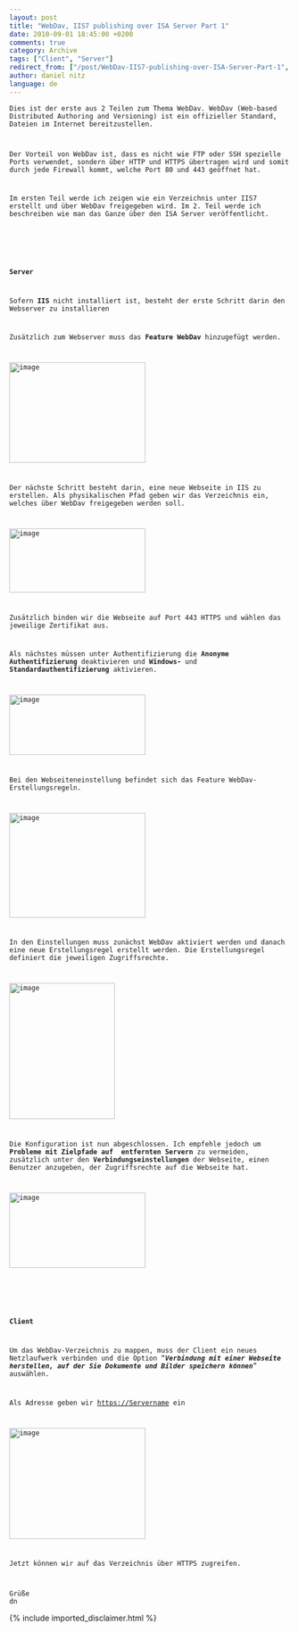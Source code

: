 ```yaml
---
layout: post
title: "WebDav, IIS7 publishing over ISA Server Part 1"
date: 2010-09-01 18:45:00 +0200
comments: true
category: Archive
tags: ["Client", "Server"]
redirect_from: ["/post/WebDav-IIS7-publishing-over-ISA-Server-Part-1", "/post/webdav-iis7-publishing-over-isa-server-part-1"]
author: daniel nitz
language: de
---
```

<!-- more -->
<p><code>Dies ist der erste aus 2 Teilen zum Thema WebDav. WebDav (Web-based Distributed Authoring and Versioning) ist ein offizieller Standard, Dateien im Internet bereitzustellen.</p>
<p>Der Vorteil von WebDav ist, dass es nicht wie FTP oder SSH spezielle Ports verwendet, sondern &uuml;ber HTTP und HTTPS &uuml;bertragen wird und somit durch jede Firewall kommt, welche Port 80 und 443 ge&ouml;ffnet hat.</p>
<p>Im ersten Teil werde ich zeigen wie ein Verzeichnis unter IIS7 erstellt und &uuml;ber WebDav freigegeben wird. Im 2. Teil werde ich beschreiben wie man das Ganze &uuml;ber den ISA Server ver&ouml;ffentlicht.</p>
<p>&nbsp;</p>
<p><strong>Server</strong></p>
<p>Sofern <strong>IIS</strong> nicht installiert ist, besteht der erste Schritt darin den Webserver zu installieren</p>
<p>Zus&auml;tzlich zum Webserver muss das <strong>Feature WebDav</strong> hinzugef&uuml;gt werden.</p>
<p><a href="/assets/archive/image_237.png"><img style="background-image: none; border-bottom: 0px; border-left: 0px; padding-left: 0px; padding-right: 0px; display: inline; border-top: 0px; border-right: 0px; padding-top: 0px" title="image" src="/assets/archive/image_thumb_235.png" border="0" alt="image" width="244" height="180" /></a></p>
<p>Der n&auml;chste Schritt besteht darin, eine neue Webseite in IIS zu erstellen. Als physikalischen Pfad geben wir das Verzeichnis ein, welches &uuml;ber WebDav freigegeben werden soll.</p>
<p><a href="/assets/archive/image_238.png"><img style="background-image: none; border-bottom: 0px; border-left: 0px; margin: 0px; padding-left: 0px; padding-right: 0px; display: inline; border-top: 0px; border-right: 0px; padding-top: 0px" title="image" src="/assets/archive/image_thumb_236.png" border="0" alt="image" width="244" height="115" /></a></p>
<p>Zus&auml;tzlich binden wir die Webseite auf Port 443 HTTPS und w&auml;hlen das jeweilige Zertifikat aus.</p>
<p>Als n&auml;chstes m&uuml;ssen unter Authentifizierung die <strong>Anonyme Authentifizierung</strong> deaktivieren und <strong>Windows-</strong> und <strong>Standardauthentifizierung</strong> aktivieren.</p>
<p><a href="/assets/archive/image_239.png"><img style="background-image: none; border-bottom: 0px; border-left: 0px; margin: 0px; padding-left: 0px; padding-right: 0px; display: inline; border-top: 0px; border-right: 0px; padding-top: 0px" title="image" src="/assets/archive/image_thumb_237.png" border="0" alt="image" width="244" height="108" /></a></p>
<p>Bei den Webseiteneinstellung befindet sich das Feature WebDav-Erstellungsregeln.</p>
<p><a href="/assets/archive/image_240.png"><img style="background-image: none; border-bottom: 0px; border-left: 0px; margin: 0px; padding-left: 0px; padding-right: 0px; display: inline; border-top: 0px; border-right: 0px; padding-top: 0px" title="image" src="/assets/archive/image_thumb_238.png" border="0" alt="image" width="244" height="188" /></a></p>
<p>In den Einstellungen muss zun&auml;chst WebDav aktiviert werden und danach eine neue Erstellungsregel erstellt werden. Die Erstellungsregel definiert die jeweiligen Zugriffsrechte.</p>
<p><a href="/assets/archive/image_241.png"><img style="background-image: none; border-bottom: 0px; border-left: 0px; margin: 0px; padding-left: 0px; padding-right: 0px; display: inline; border-top: 0px; border-right: 0px; padding-top: 0px" title="image" src="/assets/archive/image_thumb_239.png" border="0" alt="image" width="189" height="244" /></a></p>
<p>Die Konfiguration ist nun abgeschlossen. Ich empfehle jedoch um <strong>Probleme mit&nbsp;Zielpfade auf &nbsp;entfernten Servern</strong> zu vermeiden, zus&auml;tzlich unter den <strong>Verbindungseinstellungen</strong> der Webseite, einen Benutzer anzugeben, der Zugriffsrechte auf die Webseite hat.</p>
<p><a href="/assets/archive/image_242.png"><img style="background-image: none; border-bottom: 0px; border-left: 0px; margin: 0px; padding-left: 0px; padding-right: 0px; display: inline; border-top: 0px; border-right: 0px; padding-top: 0px" title="image" src="/assets/archive/image_thumb_240.png" border="0" alt="image" width="244" height="135" /></a></p>
<p>&nbsp;</p>
<p><strong>Client</strong></p>
<p>Um das WebDav-Verzeichnis zu mappen, muss der Client ein neues Netzlaufwerk verbinden und die Option &ldquo;<strong><em>Verbindung mit einer Webseite herstellen, auf der Sie Dokumente und Bilder speichern k&ouml;nnen</em></strong>&rdquo; ausw&auml;hlen.</p>
<p>Als Adresse geben wir <a href="https://Servername">https://Servername</a> ein</p>
<p><a href="/assets/archive/image_243.png"><img style="background-image: none; border-bottom: 0px; border-left: 0px; margin: 0px; padding-left: 0px; padding-right: 0px; display: inline; border-top: 0px; border-right: 0px; padding-top: 0px" title="image" src="/assets/archive/image_thumb_241.png" border="0" alt="image" width="244" height="199" /></a></p>
<p>Jetzt k&ouml;nnen wir auf das Verzeichnis &uuml;ber HTTPS zugreifen.</p>
<p>Gr&uuml;&szlig;e <br />dn</code></p>
{% include imported_disclaimer.html %}
